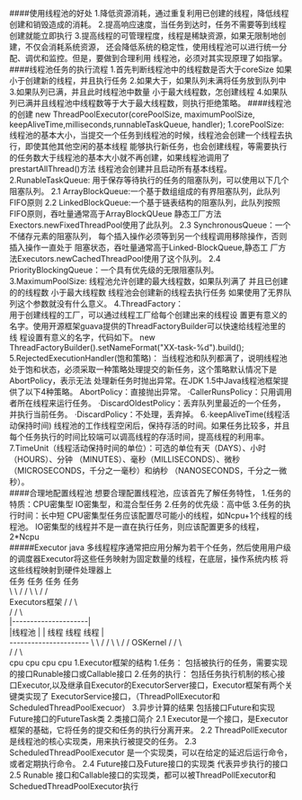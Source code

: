 ####使用线程池的好处
    1.降低资源消耗，通过重复利用已创建的线程，降低线程创建和销毁造成的消耗。
    2.提高响应速度，当任务到达时，任务不需要等到线程创建就能立即执行
    3.提高线程的可管理程度，线程是稀缺资源，如果无限制地创建，不仅会消耗系统资源，
       还会降低系统的稳定性，使用线程池可以进行统一分配、调优和监控。但是，要做到合理利用
       线程池，必须对其实现原理了如指掌。
####线程池任务的执行流程
    1.首先判断线程池中的线程数是否大于coreSize 如果小于创建新的线程，并且执行任务
    2.如果大于，如果队列未满将任务放到队列中
    3.如果队列已满，并且此时线程池中数量 小于最大线程数，怎创建线程
    4.如果队列已满并且线程池中线程数等于大于最大线程数，则执行拒绝策略。
####线程池的创建
    new ThreadPoolExecutor(corePoolSize, maximumPoolSize, keepAliveTime,milliseconds,runnableTaskQueue, handler);
    1.corePoolSize:
        线程池的基本大小，当提交一个任务到线程池的时候，线程池会创建一个线程去执行，即使其他其他空闲的基本线程
        能够执行新任务，也会创建线程，等需要执行的任务数大于线程池的基本大小就不再创建，如果线程池调用了prestartAllThread()方法
        线程池会创建并且启动所有基本线程。
    2.RunableTaskQueue:
        用于保存等待执行的任务的阻塞队列，可以使用以下几个阻塞队列。
        2.1 ArrayBlockQueue:一个基于数组组成的有界阻塞队列，此队列FIFO原则
        2.2 LinkedBlockQueue:一个基于链表结构的阻塞队列，此队列按照FIFO原则，吞吐量通常高于ArrayBlockQUeue
            静态工厂方法Exectors.newFixedThreadPool使用了此队列。
        2.3 SynchronousQueue：一个不储存元素的阻塞队列，  每个插入操作必须等到另一个线程调用移除操作，否则插入操作一直处于
            阻塞状态，吞吐量通常高于Linked-BlockQueue,静态工
                                          厂方法Executors.newCachedThreadPool使用了这个队列。
        2.4 PriorityBlockingQueue：一个具有优先级的无限阻塞队列。
    3.MaximumPoolSize:
        线程池允许创建的最大线程数，如果队列满了 并且已创建的的线程数 小于最大线程数 线程池会创建新的线程去执行任务
        如果使用了无界队列这个参数就没有什么意义。
    4.ThreadFactory：        
        用于创建线程的工厂，可以通过线程工厂给每个创建出来的线程设
                  置更有意义的名字。使用开源框架guava提供的ThreadFactoryBuilder可以快速给线程池里的线
                  程设置有意义的名字，代码如下。
                  new ThreadFactoryBuilder().setNameFormat("XX-task-%d").build();      
    5.RejectedExecutionHandler(饱和策略)：
        当线程池和队列都满了，说明线程池处于饱和状态，必须采取一种策略处理提交的新任务，这个策略默认情况下是AbortPolicy，表示无法
        处理新任务时抛出异常。在JDK 1.5中Java线程池框架提供了以下4种策略。
         AbortPolicy：直接抛出异常。
        ·CallerRunsPolicy：只用调用者所在线程来运行任务。
        ·DiscardOldestPolicy：丢弃队列里最近的一个任务，并执行当前任务。
        ·DiscardPolicy：不处理，丢弃掉。
    6.·keepAliveTime(线程活动保持时间)
        线程池的工作线程空闲后，保持存活的时间。如果任务比较多，并且每个任务执行的时间比较端可以调高线程的存活时间，提高线程的利用率。
    7.TimeUnit（线程活动保持时间的单位）：可选的单位有天（DAYS）、小时（HOURS）、分钟
      （MINUTES）、毫秒（MILLISECONDS）、微秒（MICROSECONDS，千分之一毫秒）和纳秒
      （NANOSECONDS，千分之一微秒）。    
####合理地配置线程池
    想要合理配置线程池，应该首先了解任务特性，
        1.任务的特质：CPU密集型 IO密集型，和混合型任务
        2.任务的优先级：高中低
        3.任务的执行时间：长中短
    CPU密集型任务应该配置尽可能小的线程，如Ncpu+1个线程的线程池。
    IO密集型的线程并不是一直在执行任务，则应该配置更多的线程，2*Ncpu   
#####Executor
     java 多线程程序通常把应用分解为若干个任务，然后使用用户级的调度器Executor将这些任务映射为固定数量的线程，在底层，操作系统内核
      将这些线程映射到硬件处理器上    
            任务 任务  任务 任务                                         
              \   \   /   / 
               \   \ /   /                     
               Executors框架
               /  /   \  \
              /  /     \  \
          |---------------------|   
          |线程池                |
          |  线程   线程   线程   |  
          ----------------------
             \  \        / /
              \  \      / /
                  OSKernel
                  /  /  \ \
                 /  /    \ \
                cpu cpu  cpu cpu
      1.Executor框架的结构
         1.任务：
            包括被执行的任务，需要实现的接口Runable接口或Callable接口
         2.任务的执行：
            包括任务执行机制的核心接口Executor,以及继承自Executor的ExecutorServer接口，Executor框架有两个关键类实现了
            ExecutorService接口，（ThreadPollExecutor和ScheduledThreadPoolExecuor）
         3.异步计算的结果
            包括接口Future和实现Future接口的FutureTask类
      2.类接口简介
        2.1 Executor是一个接口，是Executor框架的基础，它将任务的提交和任务的执行分离开来。
        2.2 ThreadPollExecutor是线程池的核心实现类，用来执行被提交的任务。
        2.3 ScheduledThreadPoolExecutor 是一个实现类，可以在给定的延迟后运行命令，或者定期执行命令。
        2.4 Future接口及Future接口的实现类 代表异步执行的接口
        2.5 Runable 接口和Callable接口的实现类，都可以被ThreadPollExecutor和ScheduedThreadPoolExecutor执行
            
            
      